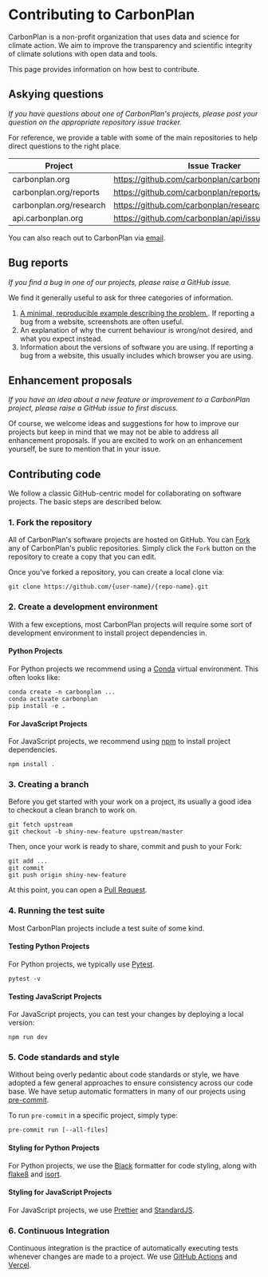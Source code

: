 # Contributing to CarbonPlan

CarbonPlan is a non-profit organization that uses data and science for climate
action. We aim to improve the transparency and scientific integrity of climate
solutions with open data and tools.

This page provides information on how best to contribute.

## Askying questions

*If you have questions about one of CarbonPlan's projects, please post your
question on the appropriate repository issue tracker.*

For reference, we provide a table with some of the main repositories to help
direct questions to the right place.

| Project                 | Issue Tracker                                       |
| ----------------------- | --------------------------------------------------- |
| carbonplan.org          | <https://github.com/carbonplan/carbonplan.org/issues> |
| carbonplan.org/reports  | <https://github.com/carbonplan/reports/issues>        |
| carbonplan.org/research | <https://github.com/carbonplan/research/issues>       |
| api.carbonplan.org      | <https://github.com/carbonplan/api/issues>            |

You can also reach out to CarbonPlan via [email](mailto:feedback@carbonplan.org).

## Bug reports

*If you find a bug in one of our projects, please raise a GitHub issue.*

We find it generally useful to ask for three categories of information.

1. [A minimal, reproducible example describing the problem.](https://stackoverflow.com/help/minimal-reproducible-example).
   If reporting a bug from a website, screenshots are often useful.
1. An explanation of why the current behaviour is wrong/not desired, and what
   you expect instead.
1. Information about the versions of software you are using. If reporting a bug
   from a website, this usually includes which browser you are using.

## Enhancement proposals

*If you have an idea about a new feature or improvement to a CarbonPlan
project, please raise a GitHub issue to first discuss.*

Of course, we welcome ideas and suggestions for how to improve our projects
but keep in mind that we may not be able to address all enhancement proposals.
If you are excited to work on an enhancement yourself, be sure to mention that
in your issue.

## Contributing code

We follow a classic GitHub-centric model for collaborating on software projects.
The basic steps are described below.

### 1. Fork the repository

All of CarbonPlan's software projects are hosted on GitHub. You can
[Fork](https://help.github.com/en/github/getting-started-with-github/fork-a-repo)
any of CarbonPlan's public repositories. Simply click the `Fork` button on the
repository to create a copy that you can edit.

Once you've forked a repository, you can create a local clone via:

```shell
git clone https://github.com/{user-name}/{repo-name}.git
```

### 2. Create a development environment

With a few exceptions, most CarbonPlan projects will require some sort of development
environment to install project dependencies in.

#### Python Projects

For Python projects we recommend using a [Conda](https://docs.conda.io/projects/conda/en/latest/index.html)
virtual environment. This often looks like:

```shell
conda create -n carbonplan ...
conda activate carbonplan
pip install -e .
```

#### For JavaScript Projects

For JavaScript projects, we recommend using [npm](https://www.npmjs.com/) to
install project dependencies.

```shell
npm install .
```

### 3. Creating a branch

Before you get started with your work on a project, its usually a good idea to
checkout a clean branch to work on.

```shell
git fetch upstream
git checkout -b shiny-new-feature upstream/master
```

Then, once your work is ready to share, commit and push to your Fork:

```shell
git add ...
git commit
git push origin shiny-new-feature
```

At this point, you can open a [Pull Request](https://help.github.com/en/github/collaborating-with-issues-and-pull-requests/about-pull-requests).

### 4. Running the test suite

Most CarbonPlan projects include a test suite of some kind.

#### Testing Python Projects

For Python projects, we typically use [Pytest](https://docs.pytest.org/en/latest/contents.html).

```shell
pytest -v
```

#### Testing JavaScript Projects

For JavaScript projects, you can test your changes by deploying a local version:

```shell
npm run dev
```

### 5. Code standards and style

Without being overly pedantic about code standards or style, we have adopted a
few general approaches to ensure consistency across our code base. We have
setup automatic formatters in many of our projects using [pre-commit](https://pre-commit.com/).

To run `pre-commit` in a specific project, simply type:

```shell
pre-commit run [--all-files]
```

#### Styling for Python Projects

For Python projects, we use the [Black](https://black.readthedocs.io/en/stable/)
formatter for code styling, along with [flake8](https://flake8.pycqa.org/en/latest/)
and [isort](https://isort.readthedocs.io/en/latest/).

#### Styling for JavaScript Projects

For JavaScript projects, we use [Prettier](https://prettier.io/) and
[StandardJS](https://standardjs.com/).

### 6. Continuous Integration

Continuous integration is the practice of automatically executing tests
whenever changes are made to a project. We use [GitHub Actions](https://github.com/features/actions)
and [Vercel](https://vercel.com/).

